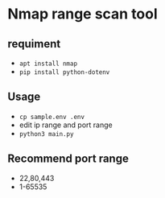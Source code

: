 # Nmap range scan tool

## requiment
- ` apt install nmap `
- ` pip install python-dotenv `

## Usage
- ` cp sample.env .env `
- edit ip range and port range
- ` python3 main.py `

## Recommend port range
- 22,80,443
- 1-65535
